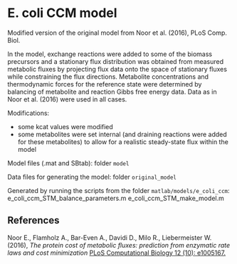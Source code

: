 E. coli CCM model
==========================

Modified version of the original model from Noor et al. (2016), PLoS Comp. Biol.

In the model, exchange reactions were
  added to some of the biomass precursors and a stationary flux
  distribution was obtained from measured metabolic fluxes by
  projecting flux data onto the space of stationary fluxes while
  constraining the flux directions. Metabolite concentrations and
  thermodynamic forces for the reference state were determined by
  balancing of metabolite and reaction Gibbs free
  energy data. Data as in Noor et al. (2016) were used in all cases.

Modifications:
* some kcat values were modified
* some metabolites were set internal (and draining reactions were added for these metabolites) to allow for a realistic steady-state flux within the model

Model files (.mat and SBtab): folder ``model``

Data files for generating the model: folder ``original_model``

Generated by running the scripts from the folder ``matlab/models/e_coli_ccm``:
  e_coli_ccm_STM_balance_parameters.m
  e_coli_ccm_STM_make_model.m

## References
Noor E., Flamholz A., Bar-Even A., Davidi D., Milo R., Liebermeister W. (2016),
*The protein cost of metabolic fluxes: prediction from enzymatic rate laws and cost minimization*
[PLoS Computational Biology 12 (10): e1005167.](https://journals.plos.org/ploscompbiol/article?id=10.1371/journal.pcbi.1005167)

